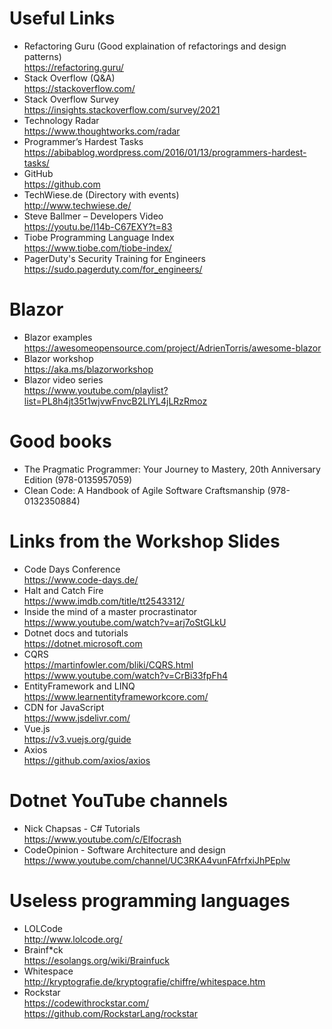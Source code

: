 # Useful Links 

* Refactoring Guru (Good explaination of refactorings and design patterns)  
https://refactoring.guru/  
* Stack Overflow (Q&A)  
https://stackoverflow.com/
* Stack Overflow Survey  
https://insights.stackoverflow.com/survey/2021
* Technology Radar  
https://www.thoughtworks.com/radar 
* Programmer’s Hardest Tasks  
https://abibablog.wordpress.com/2016/01/13/programmers-hardest-tasks/
* GitHub  
https://github.com
* TechWiese.de (Directory with events)  
http://www.techwiese.de/
* Steve Ballmer – Developers Video  
https://youtu.be/I14b-C67EXY?t=83 
* Tiobe Programming Language Index  
https://www.tiobe.com/tiobe-index/
* PagerDuty's Security Training for Engineers  
https://sudo.pagerduty.com/for_engineers/ 

# Blazor

* Blazor examples  
  https://awesomeopensource.com/project/AdrienTorris/awesome-blazor 
* Blazor workshop  
  https://aka.ms/blazorworkshop
* Blazor video series  
  https://www.youtube.com/playlist?list=PL8h4jt35t1wjvwFnvcB2LlYL4jLRzRmoz
  
# Good books

* The Pragmatic Programmer: Your Journey to Mastery, 20th Anniversary Edition (978-0135957059)
* Clean Code: A Handbook of Agile Software Craftsmanship (978-0132350884)

# Links from the Workshop Slides

* Code Days Conference  
  https://www.code-days.de/ 
* Halt and Catch Fire  
  https://www.imdb.com/title/tt2543312/
* Inside the mind of a master procrastinator  
  https://www.youtube.com/watch?v=arj7oStGLkU
* Dotnet docs and tutorials  
  https://dotnet.microsoft.com
* CQRS  
  https://martinfowler.com/bliki/CQRS.html  
  https://www.youtube.com/watch?v=CrBi33fpFh4
* EntityFramework and LINQ  
  https://www.learnentityframeworkcore.com/
* CDN for JavaScript  
  https://www.jsdelivr.com/
* Vue.js  
  https://v3.vuejs.org/guide 
* Axios  
  https://github.com/axios/axios

# Dotnet YouTube channels

* Nick Chapsas - C# Tutorials  
https://www.youtube.com/c/Elfocrash
* CodeOpinion - Software Architecture and design  
https://www.youtube.com/channel/UC3RKA4vunFAfrfxiJhPEplw

# Useless programming languages

* LOLCode  
http://www.lolcode.org/
* Brainf*ck  
https://esolangs.org/wiki/Brainfuck
* Whitespace  
http://kryptografie.de/kryptografie/chiffre/whitespace.htm
* Rockstar  
https://codewithrockstar.com/  
https://github.com/RockstarLang/rockstar 
